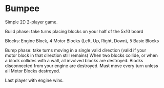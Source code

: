 # Bumpee

Simple 2D 2-player game.

Build phase: take turns placing blocks on your half of the 5x10 board

Blocks: Engine Block, 4 Motor Blocks (Left, Up, Right, Down), 5 Basic Blocks

Bump phase: take turns moving in a single valid direction (valid if your motor block in that direction still remains)
When two blocks collide, or when a block collides with a wall, all involved blocks are destroyed. 
Blocks disconnected from your engine are destroyed.
Must move every turn unless all Motor Blocks destroyed.

Last player with engine wins.
